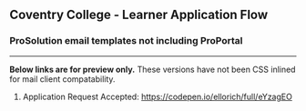 
## Coventry College - Learner Application Flow
### ProSolution email templates not including ProPortal
---
**Below links are for preview only.** These versions have not been CSS inlined for mail client compatability.
1. Application Request Accepted: https://codepen.io/ellorich/full/eYzagEO
